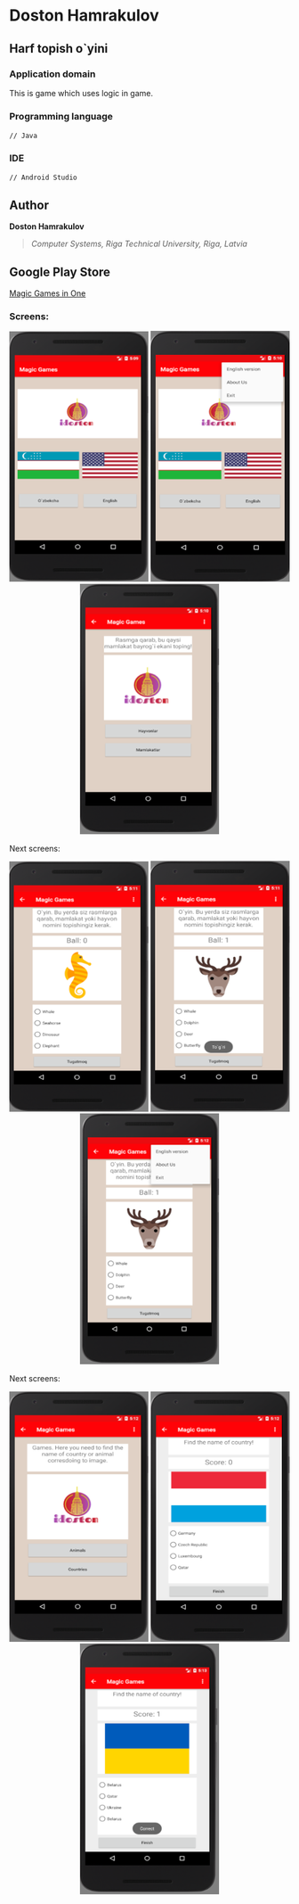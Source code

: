 # Doston Hamrakulov

## Harf topish o`yini
### Application domain  
This is game which uses logic in game. 

### Programming language
```[java]
// Java 
```

### IDE
```[androidstudio]
// Android Studio
```

## Author
**Doston Hamrakulov**
>*Computer Systems, Riga Technical University, Riga, Latvia*

## Google Play Store

<a href="https://play.google.com/store/search?q=doston%20hamrakulov">Magic Games in One</a>


### Screens:

<p align="center">
	<img width="250px" height="450px" src="https://github.com/dostonhamrakulov/Harf-topish-uyin-Android-uchun/blob/master/Images/images_1.PNG" />
	<img width="250px" height="450px" src="https://github.com/dostonhamrakulov/Harf-topish-uyin-Android-uchun/blob/master/Images/images_2.PNG" />
	<img width="250px" height="450px" src="https://github.com/dostonhamrakulov/Harf-topish-uyin-Android-uchun/blob/master/Images/images_3.PNG" />
</p>



Next screens:

<p align="center">
	<img width="250px" height="450px" src="https://github.com/dostonhamrakulov/Harf-topish-uyin-Android-uchun/blob/master/Images/images_4.PNG" />
	<img width="250px" height="450px" src="https://github.com/dostonhamrakulov/Harf-topish-uyin-Android-uchun/blob/master/Images/images_5.PNG" />
	<img width="250px" height="450px" src="https://github.com/dostonhamrakulov/Harf-topish-uyin-Android-uchun/blob/master/Images/images_6.PNG" />
</p>



Next screens:
<p align="center">
	<img width="250px" height="450px" src="https://github.com/dostonhamrakulov/Harf-topish-uyin-Android-uchun/blob/master/Images/images_7.PNG" />
	<img width="250px" height="450px" src="https://github.com/dostonhamrakulov/Harf-topish-uyin-Android-uchun/blob/master/Images/images_8.PNG" />
	<img width="250px" height="450px" src="https://github.com/dostonhamrakulov/Harf-topish-uyin-Android-uchun/blob/master/Images/images_9.PNG" />
</p>

